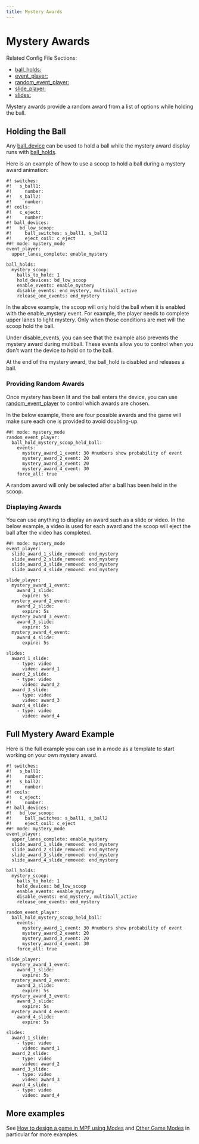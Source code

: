 ```yaml
---
title: Mystery Awards
---
```


# Mystery Awards


Related Config File Sections:

* [ball_holds:](../../config/ball_holds.md)
* [event_player:](../../config/event_player.md)
* [random_event_player:](../../config/random_event_player.md)
* [slide_player:](../../config/slide_player.md)
* [slides:](../../config/slides.md)

Mystery awards provide a random award from a list of options while
holding the ball.

## Holding the Ball

Any [ball_device](../../mechs/ball_devices/index.md) can be used to hold a ball while the mystery award display
runs with [ball_holds](../../game_logic/ball_holds.md).

Here is an example of how to use a scoop to hold a ball during a mystery
award animation:

``` mpf-config
#! switches:
#!   s_ball1:
#!     number:
#!   s_ball2:
#!     number:
#! coils:
#!   c_eject:
#!     number:
#! ball_devices:
#!   bd_low_scoop:
#!     ball_switches: s_ball1, s_ball2
#!     eject_coil: c_eject
##! mode: mystery_mode
event_player:
  upper_lanes_complete: enable_mystery

ball_holds:
  mystery_scoop:
    balls_to_hold: 1
    hold_devices: bd_low_scoop
    enable_events: enable_mystery
    disable_events: end_mystery, multiball_active
    release_one_events: end_mystery
```

In the above example, the scoop will only hold the ball when it is
enabled with the enable_mystery event. For example, the player needs to
complete upper lanes to light mystery. Only when those conditions are
met will the scoop hold the ball.

Under disable_events, you can see that the example also prevents the
mystery award during multiball. These events allow you to control when
you don't want the device to hold on to the ball.

At the end of the mystery award, the ball_hold is disabled and releases
a ball.

### Providing Random Awards

Once mystery has been lit and the ball enters the device, you can use
[random_event_player](../../config_players/random_event_player.md) to control which awards are chosen.

In the below example, there are four possible awards and the game will
make sure each one is provided to avoid doubling-up.

``` mpf-config
##! mode: mystery_mode
random_event_player:
  ball_hold_mystery_scoop_held_ball:
    events:
      mystery_award_1_event: 30 #numbers show probability of event
      mystery_award_2_event: 20
      mystery_award_3_event: 20
      mystery_award_4_event: 30
    force_all: true
```

A random award will only be selected after a ball has been held in the
scoop.

### Displaying Awards

You can use anything to display an award such as a slide or video. In
the below example, a video is used for each award and the scoop will
eject the ball after the video has completed.

``` mpf-mc-config
##! mode: mystery_mode
event_player:
  slide_award_1_slide_removed: end_mystery
  slide_award_2_slide_removed: end_mystery
  slide_award_3_slide_removed: end_mystery
  slide_award_4_slide_removed: end_mystery

slide_player:
  mystery_award_1_event:
    award_1_slide:
      expire: 5s
  mystery_award_2_event:
    award_2_slide:
      expire: 5s
  mystery_award_3_event:
    award_3_slide:
      expire: 5s
  mystery_award_4_event:
    award_4_slide:
      expire: 5s

slides:
  award_1_slide:
    - type: video
      video: award_1
  award_2_slide:
    - type: video
      video: award_2
  award_3_slide:
    - type: video
      video: award_3
  award_4_slide:
    - type: video
      video: award_4
```

## Full Mystery Award Example

Here is the full example you can use in a mode as a template to start
working on your own mystery award.

``` mpf-mc-config
#! switches:
#!   s_ball1:
#!     number:
#!   s_ball2:
#!     number:
#! coils:
#!   c_eject:
#!     number:
#! ball_devices:
#!   bd_low_scoop:
#!     ball_switches: s_ball1, s_ball2
#!     eject_coil: c_eject
##! mode: mystery_mode
event_player:
  upper_lanes_complete: enable_mystery
  slide_award_1_slide_removed: end_mystery
  slide_award_2_slide_removed: end_mystery
  slide_award_3_slide_removed: end_mystery
  slide_award_4_slide_removed: end_mystery

ball_holds:
  mystery_scoop:
    balls_to_hold: 1
    hold_devices: bd_low_scoop
    enable_events: enable_mystery
    disable_events: end_mystery, multiball_active
    release_one_events: end_mystery

random_event_player:
  ball_hold_mystery_scoop_held_ball:
    events:
      mystery_award_1_event: 30 #numbers show probability of event
      mystery_award_2_event: 20
      mystery_award_3_event: 20
      mystery_award_4_event: 30
    force_all: true

slide_player:
  mystery_award_1_event:
    award_1_slide:
      expire: 5s
  mystery_award_2_event:
    award_2_slide:
      expire: 5s
  mystery_award_3_event:
    award_3_slide:
      expire: 5s
  mystery_award_4_event:
    award_4_slide:
      expire: 5s

slides:
  award_1_slide:
    - type: video
      video: award_1
  award_2_slide:
    - type: video
      video: award_2
  award_3_slide:
    - type: video
      video: award_3
  award_4_slide:
    - type: video
      video: award_4
```

## More examples

See [How to design a game in MPF using Modes](../index.md) and
[Other Game Modes](../other_modes.md) in particular
for more examples.

